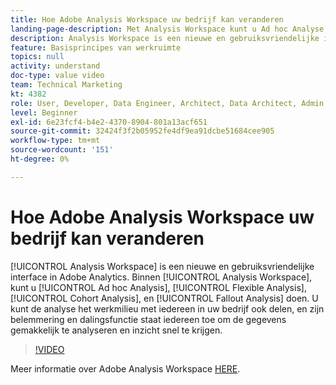 ```yaml
---
title: Hoe Adobe Analysis Workspace uw bedrijf kan veranderen
landing-page-description: Met Analysis Workspace kunt u Ad hoc Analyse, Flexibele Analyse, CohortAnalyse, en Analyse van de Uitval doen.
description: Analysis Workspace is een nieuwe en gebruiksvriendelijke interface in Adobe Analytics. In Analysis Workspace kunt u Ad hoc Analyse, Flexibele Analyse, CohortAnalyse, en Analyse van de Uitval doen. U kunt de analyse het werkmilieu met iedereen in uw bedrijf ook delen, en zijn belemmering en dalingsfunctie staat iedereen toe om de gegevens gemakkelijk te analyseren en inzicht snel te krijgen.
feature: Basisprincipes van werkruimte
topics: null
activity: understand
doc-type: value video
team: Technical Marketing
kt: 4382
role: User, Developer, Data Engineer, Architect, Data Architect, Admin, Leader
level: Beginner
exl-id: 6e23fcf4-b4e2-4370-8904-801a13acf651
source-git-commit: 32424f3f2b05952fe4df9ea91dcbe51684cee905
workflow-type: tm+mt
source-wordcount: '151'
ht-degree: 0%

---
```


# Hoe Adobe Analysis Workspace uw bedrijf kan veranderen

[!UICONTROL Analysis Workspace] is een nieuwe en gebruiksvriendelijke interface in Adobe Analytics. Binnen [!UICONTROL Analysis Workspace], kunt u [!UICONTROL Ad hoc Analysis], [!UICONTROL Flexible Analysis], [!UICONTROL Cohort Analysis], en [!UICONTROL Fallout Analysis] doen. U kunt de analyse het werkmilieu met iedereen in uw bedrijf ook delen, en zijn belemmering en dalingsfunctie staat iedereen toe om de gegevens gemakkelijk te analyseren en inzicht snel te krijgen.

>[!VIDEO](https://video.tv.adobe.com/v/31501/?quality=12)

Meer informatie over Adobe Analysis Workspace [HERE](https://www.adobe.com/analytics/ad-hoc-analysis.html?sdid=T32PLYTV&amp;mv=search).
